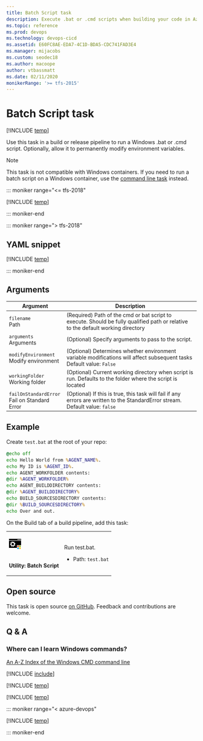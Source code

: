 ```yaml
---
title: Batch Script task
description: Execute .bat or .cmd scripts when building your code in Azure Pipelines and Team Foundation Server (TFS)
ms.topic: reference
ms.prod: devops
ms.technology: devops-cicd
ms.assetid: E60FC8AE-EDA7-4C1D-BDA5-CDC741FAD3E4
ms.manager: mijacobs
ms.custom: seodec18
ms.author: macoope
author: vtbassmatt
ms.date: 02/11/2020
monikerRange: '>= tfs-2015'
---
```


# Batch Script task

[!INCLUDE [temp](../../includes/version-tfs-2015-rtm.md)]

Use this task in a build or release pipeline to run a Windows .bat or .cmd script.
Optionally, allow it to permanently modify environment variables.

> [!NOTE]
> This task is not compatible with Windows containers.
> If you need to run a batch script on a Windows container, use the [command line task](command-line.md) instead.

::: moniker range="<= tfs-2018"

[!INCLUDE [temp](../../includes/concept-rename-note.md)]

::: moniker-end

::: moniker range="> tfs-2018"

## YAML snippet

[!INCLUDE [temp](../includes/yaml/BatchScriptV1.md)]

::: moniker-end

## Arguments

|Argument|Description|
|--- |--- |
|`filename`<br/>Path|(Required) Path of the cmd or bat script to execute. Should be fully qualified path or relative to the default working directory|
|`arguments`<br/>Arguments|(Optional) Specify arguments to pass to the script.|
|`modifyEnvironment`<br/>Modify environment|(Optional) Determines whether environment variable modifications will affect subsequent tasks <br/>Default value: `False`|
|`workingFolder`<br/>Working folder|(Optional) Current working directory when script is run. Defaults to the folder where the script is located|
|`failOnStandardError`<br/>Fail on Standard Error|(Optional) If this is true, this task will fail if any errors are written to the StandardError stream. <br/>Default value: `false`|

## Example

Create ```test.bat``` at the root of your repo:

```bat
@echo off
echo Hello World from %AGENT_NAME%.
echo My ID is %AGENT_ID%.
echo AGENT_WORKFOLDER contents:
@dir %AGENT_WORKFOLDER%
echo AGENT_BUILDDIRECTORY contents:
@dir %AGENT_BUILDDIRECTORY%
echo BUILD_SOURCESDIRECTORY contents:
@dir %BUILD_SOURCESDIRECTORY%
echo Over and out.
```

On the Build tab of a build pipeline, add this task:

<table>
   <tr>
      <td>

![](media/batch-script.png)

<br/>**Utility: Batch Script**</td>

<td>
<p>Run test.bat.</p>
<ul>
<li>Path: <code>test.bat</code></li>
</ul>
      </td>
</tr>
</table>

## Open source

This task is open source [on GitHub](https://github.com/Microsoft/azure-pipelines-tasks). Feedback and contributions are welcome.

## Q & A

<!-- BEGINSECTION class="md-qanda" -->

### Where can I learn Windows commands?

[An A-Z Index of the Windows CMD command line](https://ss64.com/nt/)

[!INCLUDE [include](../../includes/variable-set-in-script-qa.md)]

[!INCLUDE [temp](../includes/build-step-common-qa.md)]

[!INCLUDE [temp](../../includes/qa-agents.md)]

::: moniker range="< azure-devops"

[!INCLUDE [temp](../../includes/qa-versions.md)]

::: moniker-end

<!-- ENDSECTION -->
